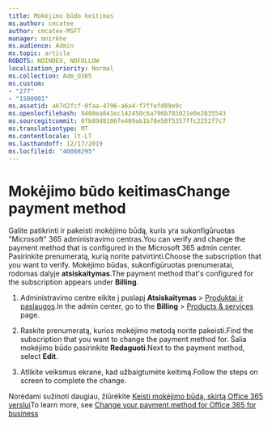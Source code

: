```yaml
---
title: Mokėjimo būdo keitimas
ms.author: cmcatee
author: cmcatee-MSFT
manager: mnirkhe
ms.audience: Admin
ms.topic: article
ROBOTS: NOINDEX, NOFOLLOW
localization_priority: Normal
ms.collection: Adm_O365
ms.custom:
- "277"
- "1500001"
ms.assetid: a67d2fcf-0faa-4796-a6a4-f7ffefd89e9c
ms.openlocfilehash: 9408ea841ec142450c6a796b703021e0e2835543
ms.sourcegitcommit: 0fb89d8106fe409ab1b78e50f5357ffc2252f7c7
ms.translationtype: MT
ms.contentlocale: lt-LT
ms.lasthandoff: 12/17/2019
ms.locfileid: "40068295"
---
```

# <a name="change-payment-method"></a><span data-ttu-id="4e208-102">Mokėjimo būdo keitimas</span><span class="sxs-lookup"><span data-stu-id="4e208-102">Change payment method</span></span>

<span data-ttu-id="4e208-103">Galite patikrinti ir pakeisti mokėjimo būdą, kuris yra sukonfigūruotas "Microsoft" 365 administravimo centras.</span><span class="sxs-lookup"><span data-stu-id="4e208-103">You can verify and change the payment method that is configured in the Microsoft 365 admin center.</span></span> <span data-ttu-id="4e208-104">Pasirinkite prenumeratą, kurią norite patvirtinti.</span><span class="sxs-lookup"><span data-stu-id="4e208-104">Choose the subscription that you want to verify.</span></span> <span data-ttu-id="4e208-105">Mokėjimo būdas, sukonfigūruotas prenumeratai, rodomas dalyje **atsiskaitymas**.</span><span class="sxs-lookup"><span data-stu-id="4e208-105">The payment method that's configured for the subscription appears under **Billing**.</span></span>
  
1. <span data-ttu-id="4e208-106">Administravimo centre eikite į puslapį **Atsiskaitymas** \> [Produktai ir paslaugos](https://go.microsoft.com/fwlink/p/?linkid=842054).</span><span class="sxs-lookup"><span data-stu-id="4e208-106">In the admin center, go to the **Billing** \> [Products & services](https://go.microsoft.com/fwlink/p/?linkid=842054) page.</span></span>

2. <span data-ttu-id="4e208-107">Raskite prenumeratą, kurios mokėjimo metodą norite pakeisti.</span><span class="sxs-lookup"><span data-stu-id="4e208-107">Find the subscription that you want to change the payment method for.</span></span> <span data-ttu-id="4e208-108">Šalia mokėjimo būdo pasirinkite **Redaguoti**.</span><span class="sxs-lookup"><span data-stu-id="4e208-108">Next to the payment method, select **Edit**.</span></span>

3. <span data-ttu-id="4e208-109">Atlikite veiksmus ekrane, kad užbaigtumėte keitimą.</span><span class="sxs-lookup"><span data-stu-id="4e208-109">Follow the steps on screen to complete the change.</span></span>

<span data-ttu-id="4e208-110">Norėdami sužinoti daugiau, žiūrėkite [Keisti mokėjimo būdą, skirtą Office 365 verslui](https://docs.microsoft.com/office365/admin/subscriptions-and-billing/change-payment-method)</span><span class="sxs-lookup"><span data-stu-id="4e208-110">To learn more, see  [Change your payment method for Office 365 for business](https://docs.microsoft.com/office365/admin/subscriptions-and-billing/change-payment-method)</span></span>